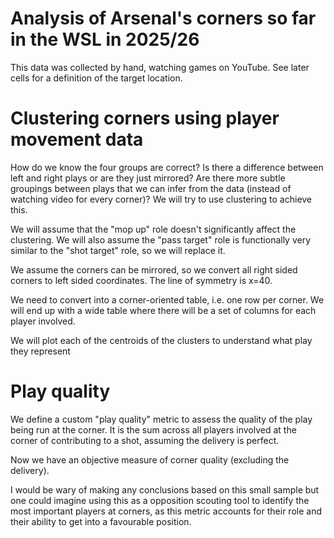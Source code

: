 # Analysis of Arsenal's corners so far in the WSL in 2025/26

This data was collected by hand, watching games on YouTube. See later cells for a definition of the target location.

# Clustering corners using player movement data

How do we know the four groups are correct? Is there a difference between left and right plays or are they just mirrored? Are there more subtle groupings between plays that we can infer from the data (instead of watching video for every corner)? We will try to use clustering to achieve this.

We will assume that the "mop up" role doesn't significantly affect the clustering. We will also assume the "pass target" role is functionally very similar to the "shot target" role, so we will replace it. 

We assume the corners can be mirrored, so we convert all right sided corners to left sided coordinates. The line of symmetry is x=40.


We need to convert into a corner-oriented table, i.e. one row per corner. We will end up with a wide table where there will be a set of columns for each player involved. 

We will plot each of the centroids of the clusters to understand what play they represent


# Play quality

We define a custom "play quality" metric to assess the quality of the play being run at the corner. It is the sum across all players involved at the corner of contributing to a shot, assuming the delivery is perfect. 

Now we have an objective measure of corner quality (excluding the delivery).

I would be wary of making any conclusions based on this small sample but one could imagine using this as a opposition scouting tool to identify the most important players at corners, as this metric accounts for their role and their ability to get into a favourable position.